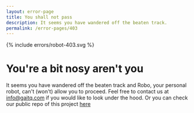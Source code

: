 ```yaml
---
layout: error-page
title: You shall not pass
description: It seems you have wandered off the beaten track.
permalink: /error-pages/403
---
```


{% include errors/robot-403.svg %}

# You're a bit nosy aren't you

It seems you have wandered off the beaten track and Robo, your personal robot, can't (won't) allow you to proceed. Feel free to contact us at <i class="fas fa-envelope"></i> <a href="mailto:info@gaitq.com">info@gaitq.com</a> if you would like to look under the hood. Or you can check our public repo of this project <a href="https://github.com/madeslowly/GaitQ">here</a>
